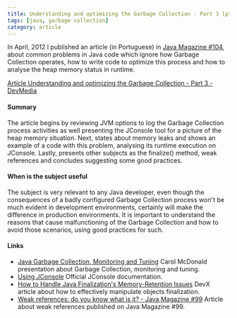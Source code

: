 ```yaml
---
title: Understanding and optimizing the Garbage Collection - Part 3 [pt]
tags: [java, garbage collection]
category: article
---
```


In April, 2012 I published an article (in Portuguese) in [Java Magazine #104](http://www.devmedia.com.br/revista-java-magazine-104/24723), about common problems in Java code which ignore how Garbage Collection operates, how to write code to optimize this process and how to analyse the heap memory status in runtime.

[Article Understanding and optimizing the Garbage Collection - Part 3 - DevMedia](http://www.devmedia.com.br/entendendo-e-otimizando-o-garbage-collection-revista-java-magazine-104-parte-3/24725)

#### Summary
The article begins by reviewing JVM options to log the Garbage Collection process activities as well presenting the JConsole tool for a picture of the heap memory situation. Next, states about memory leaks and shows an example of a code with this problem, analysing its runtime execution on JConsole. Lastly, presents other subjects as the finalize() method, weak references and concludes suggesting some good practices.

#### When is the subject useful
The subject is very relevant to any Java developer, even though the consequences of a badly configured Garbage Collection process won't be much evident in development environments, certainly will make the difference in production environments. It is important to understand the reasons that cause malfunctioning of the Garbage Collection and how to avoid those scenarios, using good practices for such.

#### Links
 * [Java Garbage Collection, Monitoring and Tuning](http://www.slideshare.net/caroljmcdonald/java-garbage-collection-monitoring-and-tuning) Carol McDonald presentation about Garbage Collection, monitoring and tuning.
 * [Using JConsole](http://docs.oracle.com/javase/1.5.0/docs/guide/management/jconsole.html) Official JConsole documentation.
 * [How to Handle Java Finalization's Memory-Retention Issues](http://www.devx.com/Java/Article/30192) DevX article about how to effectively manipulate objects finalization.
 * [Weak references: do you know what is it? - Java Magazine #99](http://www.devmedia.com.br/referencias-fracas-sabe-o-que-sao-revista-java-magazine-99/23308) Article about weak references published on Java Magazine #99.
